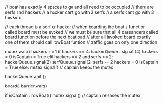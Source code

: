 // boat has exactly 4 spaces to go and all need to be occupied
// there are serfs and hackers
// a hacker cant go with 3 serfs
// a serfs cant go with 3 hackers

// each thread is a serf or hacker
// when boarding the boat a function called board must be evoked
// we must be sure that all 4 passangers called board function before the next boatload
// after all invoked board exactly one of them should call rowBoat funtion
// traffic goes on only one direction

mutex.wait()
    hackers += 1
    if hackers == 4:
        hackerQueue . signal (4)
        hackers = 0
        isCaptain = True
    elif hackers == 2 and serfs >= 2:
        hackerQueue.signal(2)
        serfQueue.signal(2)
        serfs -= 2
        hackers = 0
        isCaptain = True
    else:
        mutex.signal() // captain keeps the mutex

hackerQueue.wait ()

board()
barrier.wait()

if isCaptain :
    rowBoat()
    mutex.signal() // captain releases the mutex